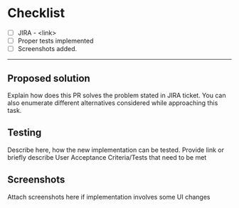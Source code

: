 # Checklist

- [ ] JIRA - \<link>
- [ ] Proper tests implemented
- [ ] Screenshots added.

---

## Proposed solution

Explain how does this PR solves the problem stated in JIRA ticket.
You can also enumerate different alternatives considered while approaching this task.

## Testing

Describe here, how the new implementation can be tested.
Provide link or briefly describe User Acceptance Criteria/Tests that need to be met

## Screenshots

Attach screenshots here if implementation involves some UI changes
